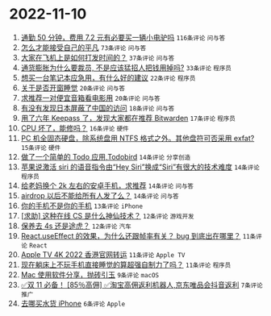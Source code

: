 # 2022-11-10

1. [通勤 50 分钟，费用 7.2 元有必要买一辆小电驴吗](https://www.v2ex.com/t/894028) `116条评论` `问与答`
1. [怎么才能接受自己的平凡](https://www.v2ex.com/t/894016) `73条评论` `问与答`
1. [大家在飞机上是如何打发时间的？](https://www.v2ex.com/t/894050) `37条评论` `问与答`
1. [通货膨胀为什么要裁员, 不是应该猛招人把钱用掉吗?](https://www.v2ex.com/t/894092) `33条评论` `程序员`
1. [想买一台笔记本应急用，有什么好的建议](https://www.v2ex.com/t/894036) `22条评论` `程序员`
1. [关于是否开窗睡觉](https://www.v2ex.com/t/894061) `20条评论` `问与答`
1. [求推荐一对便宜音箱看电影用](https://www.v2ex.com/t/894054) `20条评论` `问与答`
1. [有没有发现日本屏蔽了中国的访问](https://www.v2ex.com/t/894100) `18条评论` `问与答`
1. [用了六年 Keepass 了，发现大家都在推荐 Bitwarden](https://www.v2ex.com/t/894022) `17条评论` `程序员`
1. [CPU 坏了，能修吗？](https://www.v2ex.com/t/894068) `16条评论` `硬件`
1. [PC 机全固态硬盘，除系统盘用 NTFS 格式之外。其他盘符可否采用 exfat?](https://www.v2ex.com/t/894064) `15条评论` `硬件`
1. [做了一个简单的 Todo 应用,Todobird](https://www.v2ex.com/t/894096) `14条评论` `分享创造`
1. [苹果说激活 siri 的语音指令由“Hey Siri”换成“Siri”有很大的技术难度](https://www.v2ex.com/t/894081) `14条评论` `程序员`
1. [给老妈换个 2k 左右的安卓手机，求推荐](https://www.v2ex.com/t/894055) `14条评论` `问与答`
1. [airdrop 以后不能给所有人发了么？](https://www.v2ex.com/t/894044) `14条评论` `问与答`
1. [你的手机不是你的手机](https://www.v2ex.com/t/894105) `13条评论` `iPhone`
1. [[求助] 这种在线 CS 是什么神仙技术？](https://www.v2ex.com/t/894091) `12条评论` `游戏开发`
1. [保养去 4s 还是途虎？](https://www.v2ex.com/t/894017) `12条评论` `汽车`
1. [React.useEffect 的效果，为什么还跟帧率有关？ bug 到底出在哪里？](https://www.v2ex.com/t/894109) `11条评论` `React`
1. [Apple TV 4K 2022 香港官网转运](https://www.v2ex.com/t/894075) `11条评论` `Apple TV`
1. [现在躺床上不玩手机直接睡觉的算超强自制力了吗？](https://www.v2ex.com/t/894034) `11条评论` `程序员`
1. [Mac 使用软件分享，抛砖引玉](https://www.v2ex.com/t/894110) `9条评论` `macOS`
1. [✅双 11 必备！ [85％高佣] ✅淘宝高佣返利机器人,京东唯品会抖音返利](https://www.v2ex.com/t/894102) `7条评论` `推广`
1. [去哪买水货 iPhone](https://www.v2ex.com/t/894112) `6条评论` `Apple`
